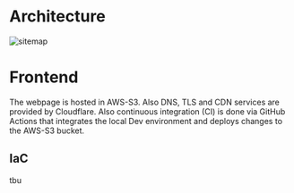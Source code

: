 # Architecture
![sitemap](https://github.com/memor24/myWebsite-frontend/assets/112832477/c717be40-2d98-4a72-a27d-fb56b163878b)

# Frontend
The webpage is hosted in AWS-S3. Also DNS, TLS and CDN services are provided by Cloudflare.
Also continuous integration (CI) is done via GitHub Actions that integrates the local Dev environment and deploys changes to the AWS-S3 bucket.

## IaC
tbu

